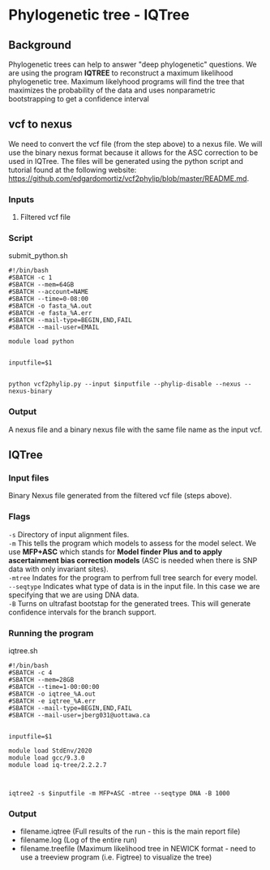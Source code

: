 # Phylogenetic tree - IQTree

## Background
Phylogenetic trees can help to answer "deep phylogenetic" questions. We are using the program **IQTREE** to reconstruct a maximum likelihood phylogenetic tree. Maximum likelyhood programs will find the tree that maximizes the probability of the data and uses nonparametric bootstrapping to get a confidence interval 

## vcf to nexus 
We need to convert the vcf file (from the step above) to a nexus file. We will use the binary nexus format because it allows for the ASC correction to be used in IQTree. The files will be generated using the python script and tutorial found at the following website: https://github.com/edgardomortiz/vcf2phylip/blob/master/README.md.

### Inputs
1. Filtered vcf file

### Script
submit_python.sh
```
#!/bin/bash
#SBATCH -c 1
#SBATCH --mem=64GB
#SBATCH --account=NAME
#SBATCH --time=0-08:00
#SBATCH -o fasta_%A.out
#SBATCH -e fasta_%A.err
#SBATCH --mail-type=BEGIN,END,FAIL
#SBATCH --mail-user=EMAIL

module load python


inputfile=$1


python vcf2phylip.py --input $inputfile --phylip-disable --nexus --nexus-binary
```
### Output
A nexus file and a binary nexus file with the same file name as the input vcf.

## IQTree

### Input files
Binary Nexus file generated from the filtered vcf file (steps above).

### Flags
`-s` Directory of input alignment files.  
`-m` This tells the program which models to assess for the model select. We use **MFP+ASC** which stands for **Model finder Plus and to apply ascertainment bias correction models** (ASC is needed when there is SNP data with only invariant sites).  
`-mtree` Indates for the program to perfrom full tree search for every model.  
`--seqtype` Indicates what type of data is in the input file. In this case we are specifying that we are using DNA data.  
`-B` Turns on ultrafast bootstap for the generated trees. This will generate confidence intervals for the branch support.  

### Running the program
iqtree.sh
```
#!/bin/bash
#SBATCH -c 4
#SBATCH --mem=28GB
#SBATCH --time=1-00:00:00
#SBATCH -o iqtree_%A.out
#SBATCH -e iqtree_%A.err
#SBATCH --mail-type=BEGIN,END,FAIL
#SBATCH --mail-user=jberg031@uottawa.ca


inputfile=$1

module load StdEnv/2020
module load gcc/9.3.0
module load iq-tree/2.2.2.7



iqtree2 -s $inputfile -m MFP+ASC -mtree --seqtype DNA -B 1000
```

### Output
- filename.iqtree (Full results of the run - this is the main report file)  
- filename.log (Log of the entire run)
- filename.treefile (Maximum likelihood tree in NEWICK format - need to use a treeview program (i.e. Figtree) to visualize the tree)
